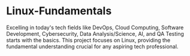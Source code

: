 # Linux-Fundamentals
Excelling in today's tech fields like DevOps, Cloud Computing, Software Development, Cybersecurity, Data Analysis/Science, AI, and QA Testing starts with the basics. This project focuses on Linux, providing the fundamental understanding crucial for any aspiring tech professional.
